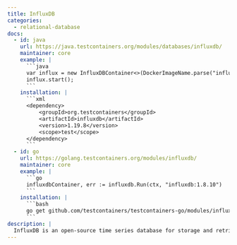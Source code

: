 ```yaml
---
title: InfluxDB
categories:
  - relational-database
docs:
  - id: java
    url: https://java.testcontainers.org/modules/databases/influxdb/
    maintainer: core
    example: |
      ```java
      var influx = new InfluxDBContainer<>(DockerImageName.parse("influxdb:2.0.7");
      influx.start();
      ```
    installation: |
      ```xml
      <dependency>
          <groupId>org.testcontainers</groupId>
          <artifactId>influxdb</artifactId>
          <version>1.19.8</version>
          <scope>test</scope>
      </dependency>
      ```
  - id: go
    url: https://golang.testcontainers.org/modules/influxdb/
    maintainer: core
    example: |
      ```go
      influxdbContainer, err := influxdb.Run(ctx, "influxdb:1.8.10")
      ```
    installation: |
      ```bash
      go get github.com/testcontainers/testcontainers-go/modules/influxdb
      ```
description: |
  InfluxDB is an open-source time series database for storage and retrieval of time series data in fields such as operations monitoring, application metrics, Internet of Things sensor data, and real-time analytics.
---
```

